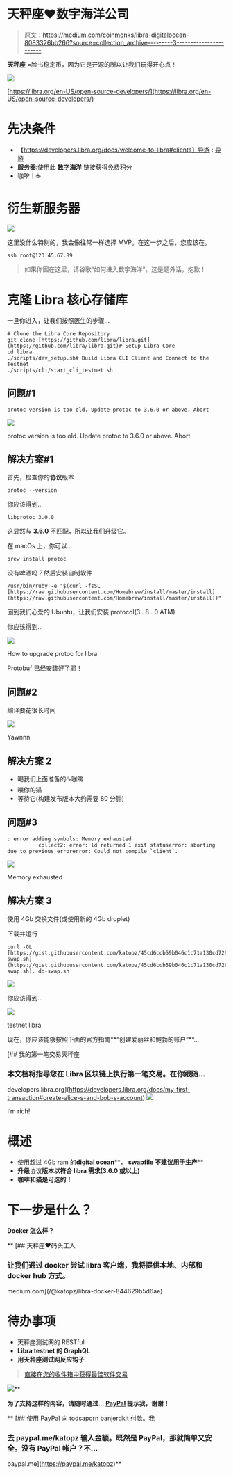 # 天秤座❤数字海洋公司

> 原文：<https://medium.com/coinmonks/libra-digitalocean-8083326bb266?source=collection_archive---------3----------------------->

**天秤座** =脸书稳定币，因为它是开源的所以让我们玩得开心点！

![](img/8a72209a92d49197b9c330127c88c8bc.png)

[https://libra.org/en-US/open-source-developers/](https://libra.org/en-US/open-source-developers/)

# 先决条件

*   【https://developers.libra.org/docs/welcome-to-libra#clients】导游 : [导游](https://developers.libra.org/docs/welcome-to-libra#clients)
*   **服务器**:使用此 [**数字海洋**](https://m.do.co/c/6dcfcc2a3392) 链接获得免费积分
*   咖啡！☕

# 衍生新服务器

![](img/931d41ca75b5f91f3dd0e68a376b7834.png)

这里没什么特别的，我会像往常一样选择 MVP。在这一步之后，您应该在。

```
ssh root@123.45.67.89
```

> 如果你困在这里，请谷歌“如何进入数字海洋”，这是题外话，抱歉！

# 克隆 Libra 核心存储库

一旦你进入，让我们按照医生的步骤…

```
# Clone the Libra Core Repository
git clone [https://github.com/libra/libra.git](https://github.com/libra/libra.git)# Setup Libra Core
cd libra
./scripts/dev_setup.sh# Build Libra CLI Client and Connect to the Testnet
./scripts/cli/start_cli_testnet.sh 
```

## 问题#1

```
protoc version is too old. Update protoc to 3.6.0 or above. Abort
```

![](img/4b8d0ab329a3c3d2eac7194cf756e7c8.png)

protoc version is too old. Update protoc to 3.6.0 or above. Abort

## 解决方案#1

首先，检查你的**协议**版本

```
protoc --version
```

你应该得到…

```
libprotoc 3.0.0
```

这显然与 **3.6.0** 不匹配，所以让我们升级它。

在 macOs 上，你可以…

```
brew install protoc
```

没有啤酒吗？然后安装自制软件

```
/usr/bin/ruby -e "$(curl -fsSL [https://raw.githubusercontent.com/Homebrew/install/master/install](https://raw.githubusercontent.com/Homebrew/install/master/install))"
```

回到我们心爱的 Ubuntu，让我们安装 protocol(3 . 8 . 0 ATM)

你应该得到…

![](img/cd0a9a8804da7086f531877725ff965b.png)

How to upgrade protoc for libra

Protobuf 已经安装好了耶！

## 问题#2

编译要花很长时间

![](img/11e0084ce65c3a1420628568c302e37c.png)

Yawnnn

## **解决方案 2**

*   喝我们上面准备的☕咖啡
*   喂你的猫
*   等待它(构建发布版本大约需要 80 分钟)

## 问题#3

```
: error adding symbols: Memory exhausted
          collect2: error: ld returned 1 exit statuserror: aborting due to previous errorerror: Could not compile `client`.
```

![](img/68ec26ec90655d21493b64eca6244d65.png)

Memory exhausted

## 解决方案 3

使用 4Gb 交换文件(或使用新的 4Gb droplet)

下载并运行

```
curl -OL [https://gist.githubusercontent.com/katopz/45cd6ccb59b046c1c71a130cd728c9d7/raw/e218b269a00f0d8b8eb13f0ef8d4fe30ce8cf406/do-swap.sh](https://gist.githubusercontent.com/katopz/45cd6ccb59b046c1c71a130cd728c9d7/raw/e218b269a00f0d8b8eb13f0ef8d4fe30ce8cf406/do-swap.sh). do-swap.sh
```

![](img/de78cef39d2ad82b54f07b0447f431a3.png)

你应该得到…

![](img/cea561324a0538e30a14679fcdaa87e7.png)

testnet libra

现在，你应该能够按照下面的官方指南**“创建爱丽丝和鲍勃的账户”**…

[](https://developers.libra.org/docs/my-first-transaction#create-alice-s-and-bob-s-account) [## 我的第一笔交易天秤座

### 本文档将指导您在 Libra 区块链上执行第一笔交易。在你跟随…

developers.libra.org](https://developers.libra.org/docs/my-first-transaction#create-alice-s-and-bob-s-account) ![](img/65e68d08d5f537b2e1c02b13cd4ed333.png)

I’m rich!

# 概述

*   使用超过 4Gb ram 的[**digital ocean**](https://m.do.co/c/6dcfcc2a3392)**， **swapfile 不建议用于生产****
*   **升级**协议**版本以符合 libra 需求(3.6.0 或以上)**
*   **咖啡和猫是可选的！**

# **下一步是什么？**

**Docker 怎么样？**

**[](/@katopz/libra-docker-844629b5d6ae) [## 天秤座❤码头工人

### 让我们通过 docker 尝试 libra 客户端，我将提供本地、内部和 docker hub 方式。

medium.com](/@katopz/libra-docker-844629b5d6ae) 

# 待办事项

*   天秤座测试网的 RESTful
*   **Libra testnet 的 GraphQL**
*   **用天秤座测试网反应钩子**

> [直接在您的收件箱中获得最佳软件交易](https://coincodecap.com/?utm_source=coinmonks)

[![](img/7c0b3dfdcbfea594cc0ae7d4f9bf6fcb.png)](https://coincodecap.com/?utm_source=coinmonks)**

**为了支持这样的内容，请随时通过… [**PayPal**](https://paypal.me/katopz) 提示我，谢谢！**

**[](https://paypal.me/katopz) [## 使用 PayPal 向 todsaporn banjerdkit 付款。我

### 去 paypal.me/katopz 输入金额。既然是 PayPal，那就简单又安全。没有 PayPal 帐户？不…

paypal.me](https://paypal.me/katopz)**